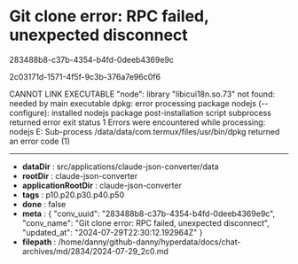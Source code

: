 # Git clone error: RPC failed, unexpected disconnect

283488b8-c37b-4354-b4fd-0deeb4369e9c

2c03171d-1571-4f5f-9c3b-376a7e96c0f6

CANNOT LINK EXECUTABLE "node": library "libicui18n.so.73" not found: needed by main executable
dpkg: error processing package nodejs (--configure):
 installed nodejs package post-installation script subprocess returned error exit status 1
Errors were encountered while processing:
 nodejs
E: Sub-process /data/data/com.termux/files/usr/bin/dpkg returned an error code (1)

---

* **dataDir** : src/applications/claude-json-converter/data
* **rootDir** : claude-json-converter
* **applicationRootDir** : claude-json-converter
* **tags** : p10.p20.p30.p40.p50
* **done** : false
* **meta** : {
  "conv_uuid": "283488b8-c37b-4354-b4fd-0deeb4369e9c",
  "conv_name": "Git clone error: RPC failed, unexpected disconnect",
  "updated_at": "2024-07-29T22:30:12.192964Z"
}
* **filepath** : /home/danny/github-danny/hyperdata/docs/chat-archives/md/2834/2024-07-29_2c0.md